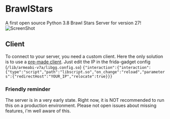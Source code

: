 # BrawlStars
A first open source Python 3.8 Brawl Stars Server for version 27!
![ScreenShot](https://cdn.discordapp.com/attachments/800750913891467309/800750985889972254/Screenshot_2021-01-18-18-34-04-026_com.brawl.server.jpg) 

## Client
To connect to your server, you need a custom client. Here the only solution is to use a [pre-made client](https://drive.google.com/file/d/10Ovya5fAx6ksflLfKi1JVZG0AjjXF2Q9/view?usp=drivesdk).
Just edit the IP in the frida-gadget config (```/lib/armeabi-v7a/libgg.config.so```)
```{"interaction":{"interaction":{"type":"script","path":"libscript.so","on_change":"reload","parameters":{"redirectHost":"YOUR_IP","relocate":true}}}```

### Friendly reminder
The server is in a very early state. Right now, it is NOT recommended to run this on a production environment. Please not open issues about missing features, i'm well aware of this. 


